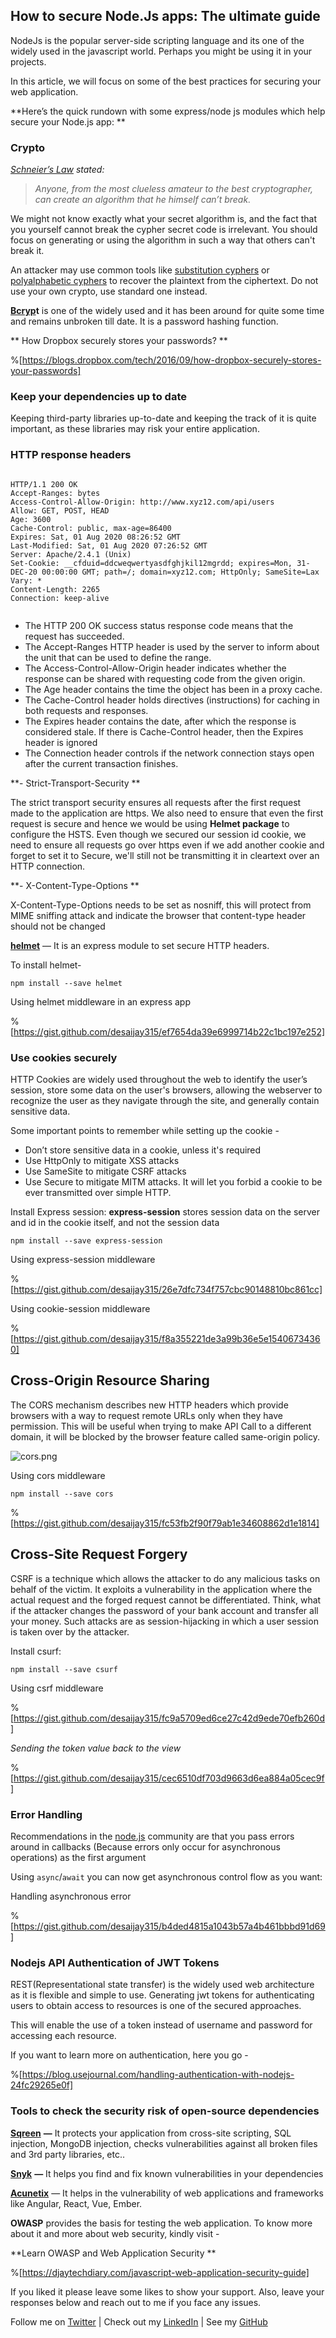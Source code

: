## How to secure Node.Js apps: The ultimate guide

NodeJs is the popular server-side scripting language and its one of the widely used in the javascript world. Perhaps you might be using it in your projects.

In this article, we will focus on some of the best practices for securing your web application.

**Here’s the quick rundown with some express/node js modules which help secure your Node.js app:
**

### Crypto

[_Schneier’s Law_](https://www.schneier.com/blog/archives/2011/04/schneiers_law.html) _stated:_

> _Anyone, from the most clueless amateur to the best cryptographer, can create an algorithm that he himself can’t break._

We might not know exactly what your secret algorithm is, and the fact that you yourself cannot break the cypher secret code is irrelevant. You should focus on generating or using the algorithm in such a way that others can't break it.

An attacker may use common tools like [substitution cyphers](https://en.wikipedia.org/wiki/Substitution_cipher) or [polyalphabetic cyphers](https://en.wikipedia.org/wiki/Polyalphabetic_cipher) to recover the plaintext from the ciphertext. Do not use your own crypto, use standard one instead.


[**Bcryp**](https://en.wikipedia.org/wiki/Bcrypt)**t** is one of the widely used and it has been around for quite some time and remains unbroken till date. It is a password hashing function. 

** How Dropbox securely stores your passwords?
**

%[https://blogs.dropbox.com/tech/2016/09/how-dropbox-securely-stores-your-passwords]


### **Keep your dependencies up to date**

Keeping third-party libraries up-to-date and keeping the track of it is quite important, as these libraries may risk your entire application.

### HTTP response headers


```

HTTP/1.1 200 OK
Accept-Ranges: bytes
Access-Control-Allow-Origin: http://www.xyz12.com/api/users
Allow: GET, POST, HEAD
Age: 3600
Cache-Control: public, max-age=86400
Expires: Sat, 01 Aug 2020 08:26:52 GMT
Last-Modified: Sat, 01 Aug 2020 07:26:52 GMT
Server: Apache/2.4.1 (Unix)
Set-Cookie: __cfduid=ddcweqwertyasdfghjkil12mgrdd; expires=Mon, 31-DEC-20 00:00:00 GMT; path=/; domain=xyz12.com; HttpOnly; SameSite=Lax
Vary: *
Content-Length: 2265
Connection: keep-alive


``` 

- The HTTP 200 OK success status response code means that the request has succeeded.
- The Accept-Ranges HTTP header is used by the server to inform about the unit that can be used to define the range.
- The Access-Control-Allow-Origin header indicates whether the response can be shared with requesting code from the given origin.
- The Age header contains the time the object has been in a proxy cache.
- The Cache-Control header holds directives (instructions) for caching in both requests and responses.
- The Expires header contains the date, after which the response is considered stale. If there is Cache-Control header, then the Expires header is ignored
- The Connection header controls if the network connection stays open after the current transaction finishes.

**- Strict-Transport-Security
**

The strict transport security ensures all requests after the first request made to the application are https. We also need to ensure that even the first request is secure and hence we would be using **Helmet package** to configure the HSTS. Even though we secured our session id cookie, we need to ensure all requests go over https even if we add another cookie and forget to set it to Secure, we'll still not be transmitting it in cleartext over an HTTP connection.


**- X-Content-Type-Options
**

X-Content-Type-Options needs to be set as nosniff,  this will protect from MIME sniffing attack and indicate the browser that content-type header should not be changed


[**helmet**](https://github.com/helmetjs/helmet) — It is an express module to set secure HTTP headers.

To install helmet-


```
npm install --save helmet
```

Using helmet middleware in an express app


%[https://gist.github.com/desaijay315/ef7654da39e6999714b22c1bc197e252]



### Use cookies securely

HTTP Cookies are widely used throughout the web to identify the user’s session, store some data on the user's browsers, allowing the webserver to recognize the user as they navigate through the site, and generally contain sensitive data.

Some important points to remember while setting up the cookie - 

- Don’t store sensitive data in a cookie, unless it's required
- Use HttpOnly to mitigate XSS attacks
- Use SameSite to mitigate CSRF attacks
- Use Secure to mitigate MITM attacks. It will let you forbid a cookie to be ever transmitted over simple HTTP.

Install Express session: **express-session** stores session data on the server and id in the cookie itself, and not the session data

```
npm install --save express-session
```

Using express-session middleware 


%[https://gist.github.com/desaijay315/26e7dfc734f757cbc90148810bc861cc]


Using cookie-session middleware

%[https://gist.github.com/desaijay315/f8a355221de3a99b36e5e15406734360]


## Cross-Origin Resource Sharing

The CORS mechanism describes new HTTP headers which provide browsers with a way to request remote URLs only when they have permission. This will be useful when trying to make API Call to a different domain, it will be blocked by the browser feature called same-origin policy.


![cors.png](https://cdn.hashnode.com/res/hashnode/image/upload/v1601914664776/Q_k7XRNd5.png)


Using cors middleware

```
npm install --save cors
```


%[https://gist.github.com/desaijay315/fc53fb2f90f79ab1e34608862d1e1814]



## Cross-Site Request Forgery

CSRF is a technique which allows the attacker to do any malicious tasks on behalf of the victim. It exploits a vulnerability in the application where the actual request and the forged request cannot be differentiated. Think, what if the attacker changes the password of your bank account and transfer all your money. Such attacks are as session-hijacking in which a user session is taken over by the attacker. 

Install csurf:

```
npm install --save csurf
```


Using csrf middleware


%[https://gist.github.com/desaijay315/fc9a5709ed6ce27c42d9ede70efb260d]


_Sending the token value back to the view_


%[https://gist.github.com/desaijay315/cec6510df703d9663d6ea884a05cec9f]



### Error Handling

Recommendations in the [node.js](http://nodejs.org/) community are that you pass errors around in callbacks (Because errors only occur for asynchronous operations) as the first argument

Using `async`/`await` you can now get asynchronous control flow as you want:

Handling asynchronous error


%[https://gist.github.com/desaijay315/b4ded4815a1043b57a4b461bbbd91d69]



### Nodejs API Authentication of JWT Tokens

REST(Representational state transfer) is the widely used web architecture as it is flexible and simple to use. Generating jwt tokens for authenticating users to obtain access to resources is one of the secured approaches.

This will enable the use of a token instead of username and password for accessing each resource.

If you want to learn more on authentication, here you go - 

%[https://blog.usejournal.com/handling-authentication-with-nodejs-24fc29265e0f]

### Tools to check the security risk of open-source dependencies

[**Sqreen**](https://www.sqreen.com/) **—** It protects your application from cross-site scripting, SQL injection, MongoDB injection, checks vulnerabilities against all broken files and 3rd party libraries, etc..

[**Snyk**](https://snyk.io/) **—** It helps you find and fix known vulnerabilities in your dependencies

[**Acunetix**](https://www.acunetix.com/) — It helps in the vulnerability of web applications and frameworks like Angular, React, Vue, Ember.

**OWASP** provides the basis for testing the web application. To know more about it and more about web security, kindly visit -

**Learn OWASP and Web Application Security 
**

%[https://djaytechdiary.com/javascript-web-application-security-guide]





If you liked it please leave some likes to show your support. Also, leave your responses below and reach out to me if you face any issues.

Follow me on [Twitter](http://www.twitter.com/beingjaydesai) | Check out my [LinkedIn](https://www.linkedin.com/in/iamjaydesai/) | See my [GitHub](https://github.com/desaijay315)
